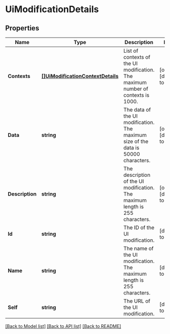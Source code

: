# UiModificationDetails

## Properties
Name | Type | Description | Notes
------------ | ------------- | ------------- | -------------
**Contexts** | [**[]UiModificationContextDetails**](UiModificationContextDetails.md) | List of contexts of the UI modification. The maximum number of contexts is 1000. | [optional] [default to null]
**Data** | **string** | The data of the UI modification. The maximum size of the data is 50000 characters. | [optional] [default to null]
**Description** | **string** | The description of the UI modification. The maximum length is 255 characters. | [optional] [default to null]
**Id** | **string** | The ID of the UI modification. | [default to null]
**Name** | **string** | The name of the UI modification. The maximum length is 255 characters. | [default to null]
**Self** | **string** | The URL of the UI modification. | [default to null]

[[Back to Model list]](../README.md#documentation-for-models) [[Back to API list]](../README.md#documentation-for-api-endpoints) [[Back to README]](../README.md)

